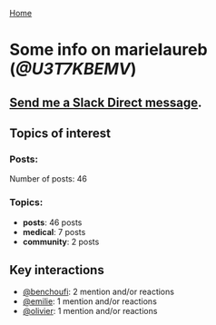 [Home](https://kelu124.github.io/echommunity/)

# Some info on __marielaureb__ (_@U3T7KBEMV_)


## [Send me a Slack Direct message](https://echopen.slack.com/messages/@marielaureb/).

## Topics of interest

### Posts: 

Number of posts: 46

### Topics:

* __posts__: 46 posts
* __medical__: 7 posts
* __community__: 2 posts

## Key interactions 

* [@benchoufi](./U0B47KC3S.md): 2 mention and/or reactions
* [@emilie](./U0FN1B8KD.md): 1 mention and/or reactions
* [@olivier](./U04DFTZ7D.md): 1 mention and/or reactions
